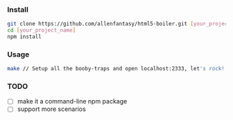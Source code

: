 ### Install

```bash
git clone https://github.com/allenfantasy/html5-boiler.git [your_project_name]
cd [your_project_name]
npm install
```

### Usage

```bash
make // Setup all the booby-traps and open localhost:2333, let's rock!
```

### TODO

- [ ] make it a command-line npm package
- [ ] support more scenarios
